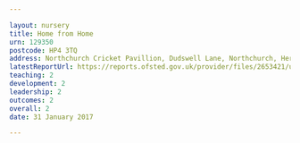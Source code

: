```yaml
---

layout: nursery
title: Home from Home
urn: 129350
postcode: HP4 3TQ
address: Northchurch Cricket Pavillion, Dudswell Lane, Northchurch, Hertfordshire, HP4 3TQ
latestReportUrl: https://reports.ofsted.gov.uk/provider/files/2653421/urn/129350.pdf
teaching: 2
development: 2
leadership: 2
outcomes: 2
overall: 2
date: 31 January 2017

---
```

